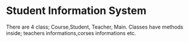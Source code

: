 # Student Information System
 There are 4 class; Course,Student, Teacher, Main.  Classes have methods inside; teachers informations,corses informations etc. 
